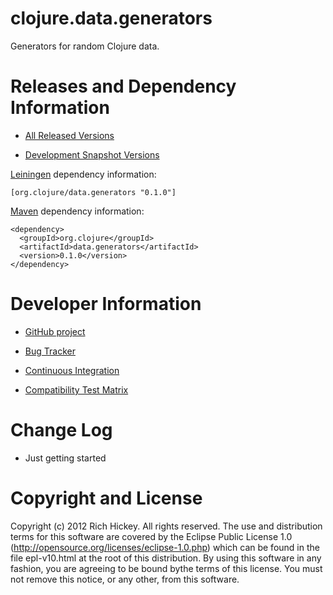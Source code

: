 clojure.data.generators
========================================

Generators for random Clojure data.

Releases and Dependency Information
========================================

* [All Released Versions](http://search.maven.org/#search%7Cgav%7C1%7Cg%3A%22org.clojure%22%20AND%20a%3A%22data.generators%22)

* [Development Snapshot Versions](https://oss.sonatype.org/index.html#nexus-search;gav~org.clojure~data.generators~~~)

[Leiningen](https://github.com/technomancy/leiningen) dependency information:

    [org.clojure/data.generators "0.1.0"]

[Maven](http://maven.apache.org/) dependency information:

    <dependency>
      <groupId>org.clojure</groupId>
      <artifactId>data.generators</artifactId>
      <version>0.1.0</version>
    </dependency>

Developer Information
========================================

* [GitHub project](https://github.com/clojure/data.generators)

* [Bug Tracker](http://dev.clojure.org/jira/browse/DGEN)

* [Continuous Integration](http://build.clojure.org/job/data.generators/)

* [Compatibility Test Matrix](http://build.clojure.org/job/data.generators-test-matrix/)

Change Log
====================

* Just getting started

Copyright and License
========================================

Copyright (c) 2012 Rich Hickey. All rights reserved.  The use and distribution terms for this software are covered by the Eclipse Public License 1.0 (http://opensource.org/licenses/eclipse-1.0.php) which can be found in the file epl-v10.html at the root of this distribution. By using this software in any fashion, you are agreeing to be bound bythe terms of this license.  You must not remove this notice, or any other, from this software.
